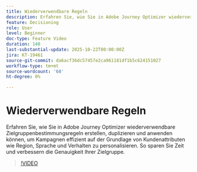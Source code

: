 ```yaml
---
title: Wiederverwendbare Regeln
description: Erfahren Sie, wie Sie in Adobe Journey Optimizer wiederverwendbare Zielgruppenbestimmungsregeln erstellen, duplizieren und anwenden können, um Kampagnen effizient auf der Grundlage von Kundenattributen wie Region, Sprache und Verhalten zu personalisieren. So sparen Sie Zeit und verbessern die Genauigkeit Ihrer Zielgruppe.
feature: Decisioning
role: User
level: Beginner
doc-type: Feature Video
duration: 140
last-substantial-update: 2025-10-22T00:00:00Z
jira: KT-19461
source-git-commit: da6acf36dc57457e2ca961181df1b5c624151027
workflow-type: tm+mt
source-wordcount: '68'
ht-degree: 0%

---
```



# Wiederverwendbare Regeln

Erfahren Sie, wie Sie in Adobe Journey Optimizer wiederverwendbare Zielgruppenbestimmungsregeln erstellen, duplizieren und anwenden können, um Kampagnen effizient auf der Grundlage von Kundenattributen wie Region, Sprache und Verhalten zu personalisieren. So sparen Sie Zeit und verbessern die Genauigkeit Ihrer Zielgruppe.

>[!VIDEO](https://video.tv.adobe.com/v/3476127/?learn=on&enablevpops)
